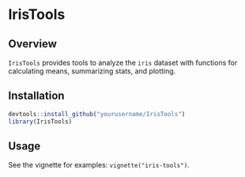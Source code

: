 # IrisTools

## Overview
`IrisTools` provides tools to analyze the `iris` dataset with functions for calculating means, summarizing stats, and plotting.

## Installation
```r
devtools::install_github("yourusername/IrisTools")
library(IrisTools)
```

## Usage
See the vignette for examples: `vignette("iris-tools")`.
